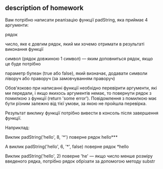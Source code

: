 ## description of homework

Вам потрібно написати реалізацію функції padString, яка приймає 4 аргументи:

рядок

число, яке є довгим рядок, який ми хочемо отримати в результаті виконання функції

символ (рядок довжиною 1 символ) — яким доповниться рядок, якщо це буде потрібно

параметр булеан (true або false), який визначає, додавати символи ліворуч або праворуч
(за замовчуванням праворуч)

Обов'язково при написанні функції необхідно перевірити аргументи, які ми передали,
і якщо якихось аргументів немає, то повернути рядок з помилкою з функції (return 'some error').
Повідомлення з помилкою має бути різним залежно від тієї умови, за якою не пройшла перевірка.

Результат виклику функції потрібно вивести в консоль після завершення функції.

Наприклад:

Виклик padString('hello', 8, '\*') поверне рядок hello\*\*\*

А виклик padString('hello', 6, '*', false) поверне рядок *hello

Виклик padString('hello', 2) поверне 'he' — якщо число менше розміру введеного рядка,
потрібно рядок обрізати за допомогою методу substr
